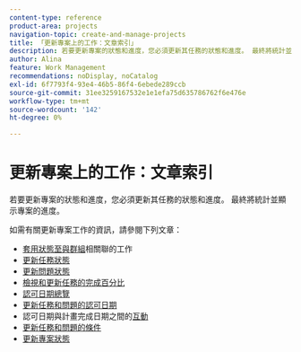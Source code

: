 ```yaml
---
content-type: reference
product-area: projects
navigation-topic: create-and-manage-projects
title: 「更新專案上的工作：文章索引」
description: 若要更新專案的狀態和進度，您必須更新其任務的狀態和進度。 最終將統計並顯示專案的進度。
author: Alina
feature: Work Management
recommendations: noDisplay, noCatalog
exl-id: 6f7793f4-93e4-46b5-86f4-6ebede289ccb
source-git-commit: 31ee3259167532e1e1efa75d635786762f6e476e
workflow-type: tm+mt
source-wordcount: '142'
ht-degree: 0%

---
```


# 更新專案上的工作：文章索引

<!--Audited: 01/2024-->

若要更新專案的狀態和進度，您必須更新其任務的狀態和進度。 最終將統計並顯示專案的進度。

如需有關更新專案工作的資訊，請參閱下列文章：

* [套用狀態至與群組](../../../manage-work/projects/updating-work-in-a-project/apply-custom-status-work-assigned-to-group.md)相關聯的工作
* [更新任務狀態](../../../manage-work/projects/updating-work-in-a-project/update-task-status.md)
* [更新問題狀態](../../../manage-work/projects/updating-work-in-a-project/update-issue-status.md)
* [檢視和更新任務的完成百分比](../../../manage-work/projects/updating-work-in-a-project/view-update-percent-complete-for-tasks.md)
* [認可日期總覽](../../../manage-work/projects/updating-work-in-a-project/overview-of-commit-dates.md)
* [更新任務和問題的認可日期](../../../manage-work/projects/updating-work-in-a-project/update-commit-date-on-tasks-and-issues.md)
* 認可日期與計畫完成日期之間的[互動](../../../manage-work/projects/updating-work-in-a-project/interactions-between-commit-and-planned-completion-dates.md)
* [更新任務和問題的條件](../../../manage-work/projects/updating-work-in-a-project/update-condition-for-tasks-and-issues.md)
* [更新專案狀態](../../../manage-work/projects/updating-work-in-a-project/update-condition-on-project.md)
